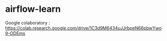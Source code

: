 ﻿# airflow-learn

Google colaboratory : https://colab.research.google.com/drive/1C3d9M6434uJJrbpeN66pbwYwo9-ODEms
